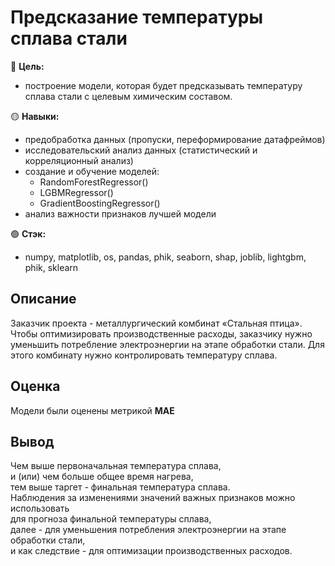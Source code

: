 # Предсказание температуры сплава стали

🔴 **Цель:**
  - построение модели, которая будет предсказывать температуру сплава стали с целевым химическим составом.

🟡 **Навыки:**
  - предобработка данных (пропуски, переформирование датафреймов)
  - исследовательский анализ данных (статистический и корреляционный анализ)
  - создание и обучение моделей:
    - RandomForestRegressor()
    - LGBMRegressor()
    - GradientBoostingRegressor()
  - анализ важности признаков лучшей модели

🟢 **Стэк:**
  - numpy, matplotlib, os, pandas, phik, seaborn, shap, joblib, lightgbm, phik, sklearn

## Описание
Заказчик проекта - металлургический комбинат «Стальная птица».
Чтобы оптимизировать производственные расходы, заказчику нужно уменьшить потребление электроэнергии на этапе обработки стали.
Для этого комбинату нужно контролировать температуру сплава.

## Оценка
Модели были оценены метрикой **MAE**

## Вывод
Чем выше первоначальная температура сплава,\
и (или) чем больше общее время нагрева,\
тем выше таргет - финальная температура сплава.\
Наблюдения за изменениями значений важных признаков можно использовать\
для прогноза финальной температуры сплава,\
далее - для уменьшения потребления электроэнергии на этапе обработки стали,\
и как следствие - для оптимизации производственных расходов.
